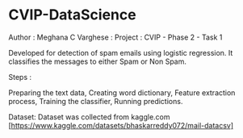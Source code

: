 # CVIP-DataScience

Author : Meghana C Varghese : 
Project : CVIP - Phase 2 - Task 1

Developed for detection of spam emails using logistic regression. It classifies the messages to either Spam or Non Spam.

Steps :

Preparing the text data,
Creating word dictionary,
Feature extraction process,
Training the classifier,
Running predictions.

Dataset:
Dataset was collected from kaggle.com [https://www.kaggle.com/datasets/bhaskarreddy072/mail-datacsv]
